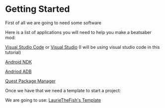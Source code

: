 # Getting Started

First of all we are going to need some software

Here is a list of applications you will need to help you make a beatsaber mod:

[Visual Studio Code](https://code.visualstudio.com/) or [Visual Studio](https://visualstudio.microsoft.com/) (I will be using visual studio code in this tutorial)

[Android NDK](https://developer.android.com/ndk/downloads)

[Andriod ADB](https://developer.android.com/studio/releases/platform-tools)

[Quest Package Manager](https://github.com/sc2ad/questpackagemanager)

Once we have that we need a template to start a project:

We are going to use: [LaurieTheFish's Template](https://github.com/Lauriethefish/quest-mod-template)
